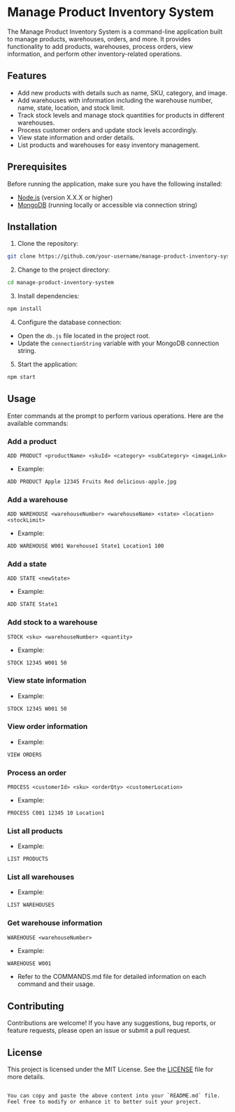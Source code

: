 # Manage Product Inventory System

The Manage Product Inventory System is a command-line application built to manage products, warehouses, orders, and more. It provides functionality to add products, warehouses, process orders, view information, and perform other inventory-related operations.

## Features

- Add new products with details such as name, SKU, category, and image.
- Add warehouses with information including the warehouse number, name, state, location, and stock limit.
- Track stock levels and manage stock quantities for products in different warehouses.
- Process customer orders and update stock levels accordingly.
- View state information and order details.
- List products and warehouses for easy inventory management.

## Prerequisites

Before running the application, make sure you have the following installed:

- [Node.js](https://nodejs.org/) (version X.X.X or higher)
- [MongoDB](https://www.mongodb.com/) (running locally or accessible via connection string)

## Installation

1. Clone the repository:

```bash
git clone https://github.com/your-username/manage-product-inventory-system.git
```

2. Change to the project directory:

```bash
cd manage-product-inventory-system
```

3. Install dependencies:

```bash
npm install
```

4. Configure the database connection:

- Open the `db.js` file located in the project root.
- Update the `connectionString` variable with your MongoDB connection string.

5. Start the application:

```bash
npm start
```

## Usage

Enter commands at the prompt to perform various operations. Here are the available commands:

### Add a product

`ADD PRODUCT <productName> <skuId> <category> <subCategory> <imageLink>`

- Example:

```bash
ADD PRODUCT Apple 12345 Fruits Red delicious-apple.jpg
```

### Add a warehouse

`ADD WAREHOUSE <warehouseNumber> <warehouseName> <state> <location> <stockLimit>`

- Example:

```bash
ADD WAREHOUSE W001 Warehouse1 State1 Location1 100
```

### Add a state

`ADD STATE <newState>`

- Example:

```bash
ADD STATE State1
```

### Add stock to a warehouse

`STOCK <sku> <warehouseNumber> <quantity>`

- Example:

```bash
STOCK 12345 W001 50
```

### View state information

- Example:

```bash
STOCK 12345 W001 50
```

### View order information

- Example:

```bash
VIEW ORDERS
```

### Process an order

`PROCESS <customerId> <sku> <orderQty> <customerLocation>`

- Example:

```bash
PROCESS C001 12345 10 Location1
```

### List all products

- Example:

```bash
LIST PRODUCTS
```

### List all warehouses

- Example:

```bash
LIST WAREHOUSES
```

### Get warehouse information

`WAREHOUSE <warehouseNumber>`

- Example:

```bash
WAREHOUSE W001
```

- Refer to the COMMANDS.md file for detailed information on each command and their usage.

## Contributing

Contributions are welcome! If you have any suggestions, bug reports, or feature requests, please open an issue or submit a pull request.

## License

This project is licensed under the MIT License. See the [LICENSE](LICENSE) file for more details.

```

You can copy and paste the above content into your `README.md` file. Feel free to modify or enhance it to better suit your project.
```
